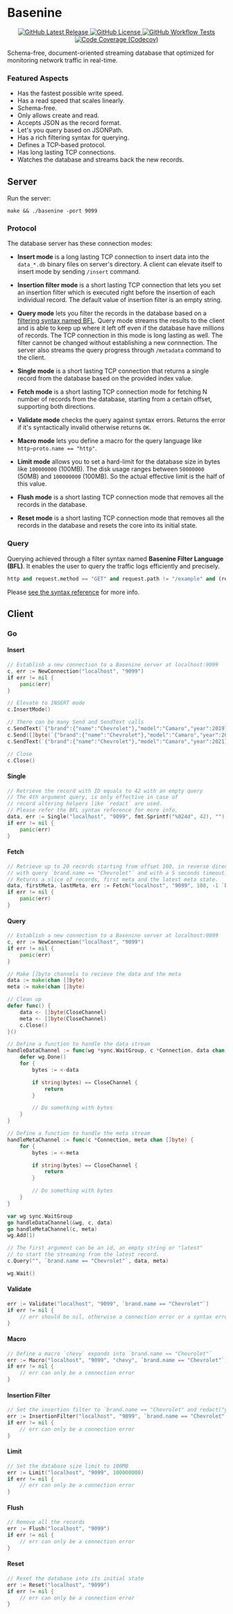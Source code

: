 # Basenine

<p align="center">
    <a href="https://github.com/up9inc/basenine/releases/latest">
        <img alt="GitHub Latest Release" src="https://img.shields.io/github/v/release/up9inc/basenine?logo=GitHub&style=flat-square">
    </a>
    <a href="https://github.com/up9inc/basenine/blob/master/LICENSE">
        <img alt="GitHub License" src="https://img.shields.io/github/license/up9inc/basenine?logo=GitHub&style=flat-square">
    </a>
    <a href="https://github.com/up9inc/basenine/actions?query=workflow%3ATest">
        <img alt="GitHub Workflow Tests" src="https://img.shields.io/github/workflow/status/up9inc/basenine/Test?logo=GitHub&label=tests&style=flat-square">
    </a>
    <a href="https://codecov.io/gh/up9inc/basenine">
        <img alt="Code Coverage (Codecov)" src="https://img.shields.io/codecov/c/github/up9inc/basenine?logo=Codecov&style=flat-square">
    </a>
</p>

Schema-free, document-oriented streaming database that optimized for monitoring network traffic in real-time.

### Featured Aspects

- Has the fastest possible write speed.
- Has a read speed that scales linearly.
- Schema-free.
- Only allows create and read.
- Accepts JSON as the record format.
- Let's you query based on JSONPath.
- Has a rich filtering syntax for querying.
- Defines a TCP-based protocol.
- Has long lasting TCP connections.
- Watches the database and streams back the new records.

## Server

Run the server:

`make && ./basenine -port 9099`

### Protocol

The database server has these connection modes:

- **Insert mode** is a long lasting TCP connection to insert data into the `data_*.db` binary files on server's directory.
A client can elevate itself to insert mode by sending `/insert` command.

- **Insertion filter mode** is a short lasting TCP connection that lets you set an insertion filter which is executed
right before the insertion of each individual record. The default value of insertion filter is an empty string.

- **Query mode** lets you filter the records in the database based on a [filtering syntax named BFL](https://github.com/up9inc/basenine/wiki/BFL-Syntax-Reference).
Query mode streams the results to the client and is able to keep up where it left off even if the database have millions of records.
The TCP connection in this mode is long lasting as well. The filter cannot be changed without establishing a new connnection.
The server also streams the query progress through `/metadata` command to the client.

- **Single mode** is a short lasting TCP connection that returns a single record from the database based on the provided index value.

- **Fetch mode** is a short lasting TCP connection mode for fetching N number of records from the database,
starting from a certain offset, supporting both directions.

- **Validate mode** checks the query against syntax errors. Returns the error if it's syntactically invalid otherwise returns `OK`.

- **Macro mode** lets you define a macro for the query language like `http~proto.name == "http"`.

- **Limit mode** allows you to set a hard-limit for the database size in bytes like `100000000` (100MB).
The disk usage ranges between `50000000` (50MB) and `100000000` (100MB).
So the actual effective limit is the half of this value.

- **Flush mode** is a short lasting TCP connection mode that removes all the records in the database.

- **Reset mode** is a short lasting TCP connection mode that removes all the records in the database
and resets the core into its initial state.

### Query

Querying achieved through a filter syntax named **Basenine Filter Language (BFL)**. It enables the user to query the traffic logs efficiently and precisely.

```python
http and request.method == "GET" and request.path != "/example" and (request.query.a > 42 or request.headers["x"] == "y")
```

Please [see the syntax reference](https://github.com/up9inc/basenine/wiki/BFL-Syntax-Reference) for more info.

## Client

### Go

#### Insert

```go
// Establish a new connection to a Basenine server at localhost:9099
c, err := NewConnection("localhost", "9099")
if err != nil {
    panic(err)
}

// Elevate to INSERT mode
c.InsertMode()

// There can be many Send and SendText calls
c.SendText(`{"brand":{"name":"Chevrolet"},"model":"Camaro","year":2019}`)
c.Send([]byte(`{"brand":{"name":"Chevrolet"},"model":"Camaro","year":2020}`))
c.SendText(`{"brand":{"name":"Chevrolet"},"model":"Camaro","year":2021}`)

// Close
c.Close()
```

#### Single

```go
// Retrieve the record with ID equals to 42 with an empty query
// The 4th argument query, is only effective in case of
// record altering helpers like `redact` are used.
// Please refer the BFL syntax reference for more info.
data, err := Single("localhost", "9099", fmt.Sprintf("%024d", 42), "")
if err != nil {
    panic(err)
}
```

#### Fetch

```go
// Retrieve up to 20 records starting from offset 100, in reverse direction (-1),
// with query `brand.name == "Chevrolet"` and with a 5 seconds timeout.
// Returns a slice of records, first meta and the latest meta state.
data, firstMeta, lastMeta, err := Fetch("localhost", "9099", 100, -1 `brand.name == "Chevrolet"`, 20, 5*time.Second)
if err != nil {
    panic(err)
}
```

#### Query

```go
// Establish a new connection to a Basenine server at localhost:9099
c, err := NewConnection("localhost", "9099")
if err != nil {
    panic(err)
}

// Make []byte channels to recieve the data and the meta
data := make(chan []byte)
meta := make(chan []byte)

// Clean up
defer func() {
    data <- []byte(CloseChannel)
    meta <- []byte(CloseChannel)
    c.Close()
}()

// Define a function to handle the data stream
handleDataChannel := func(wg *sync.WaitGroup, c *Connection, data chan []byte) {
    defer wg.Done()
    for {
        bytes := <-data

        if string(bytes) == CloseChannel {
            return
        }

        // Do something with bytes
    }
}

// Define a function to handle the meta stream
handleMetaChannel := func(c *Connection, meta chan []byte) {
    for {
        bytes := <-meta

        if string(bytes) == CloseChannel {
            return
        }

        // Do something with bytes
    }
}

var wg sync.WaitGroup
go handleDataChannel(&wg, c, data)
go handleMetaChannel(c, meta)
wg.Add(1)

// The first argument can be an id, an empty string or "latest"
// to start the streaming from the latest record.
c.Query("", `brand.name == "Chevrolet"`, data, meta)

wg.Wait()
```

#### Validate

```go
err := Validate("localhost", "9099", `brand.name == "Chevrolet"`)
if err != nil {
    // err should be nil, otherwise a connection error or a syntax error
}
```

#### Macro

```go
// Define a macro `chevy` expands into `brand.name == "Chevrolet"`
err := Macro("localhost", "9099", "chevy", `brand.name == "Chevrolet"`)
if err != nil {
    // err can only be a connection error
}
```

#### Insertion Filter

```go
// Set the insertion filter to `brand.name == "Chevrolet" and redact("year")`
err := InsertionFilter("localhost", "9099", `brand.name == "Chevrolet" and redact("year")`)
if err != nil {
    // err can only be a connection error
}
```

#### Limit

```go
// Set the database size limit to 100MB
err := Limit("localhost", "9099", 100000000)
if err != nil {
    // err can only be a connection error
}
```

#### Flush

```go
// Remove all the records
err := Flush("localhost", "9099")
if err != nil {
    // err can only be a connection error
}
```

#### Reset

```go
// Reset the database into its initial state
err := Reset("localhost", "9099")
if err != nil {
    // err can only be a connection error
}
```
